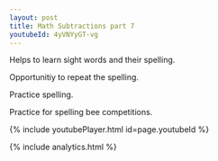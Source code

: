 ```yaml
---
layout: post
title: Math Subtractions part 7
youtubeId: 4yVNYyGT-vg
---
```

 
 
Helps to learn sight words and their spelling.

Opportunitiy to repeat the spelling. 

Practice spelling. 
 
Practice for spelling bee competitions. 
 
{% include youtubePlayer.html id=page.youtubeId %}
 
 
{% include analytics.html %}